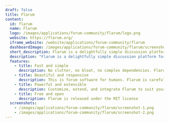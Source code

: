 ```yaml
---
draft: false
title: Flarum
content:
  id: flarum
  name: Flarum
  logo: /images/applications/forum-community/flarum/logo.png
  website: https://flarum.org/
  iframe_website: /website/applications/forum-community/flarum
  dashboardImage: /images/applications/forum-community/flarum/screenshot-1.png
  short_description: Flarum is a delightfully simple discussion platform for your website
  description: "Flarum is a delightfully simple discussion platform for your website. It's fast, free, and easy to use, with all the features you need to run a successful community. It's also extremely extensible, allowing for ultimate customizability."
  features:
    - title: Fast and simple
      description: No clutter, no bloat, no complex dependencies. Flarum is built with PHP so it’s quick and easy to deploy. The interface is powered by Mithril, a performant JavaScript framework with a tiny footprint.
    - title: Beautiful and responsive
      description: This is forum software for humans. Flarum is carefully designed to be consistent and intuitive across platforms, out-of-the-box
    - title: Powerful and extensible
      description: Customize, extend, and integrate Flarum to suit your community. Flarum’s architecture is amazingly flexible, with a powerful Extension API.
    - title: Free and open
      description: Flarum is released under the MIT license
  screenshots:
    - /images/applications/forum-community/flarum/screenshot-1.png
    - /images/applications/forum-community/flarum/screenshot-2.png
---
```

